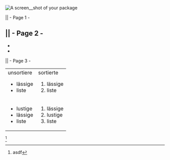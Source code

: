 
![A screen__shot of your package](https://f.cloud.github.com/assets/69169/2290250/c35d867a-a017-11e3-86be-cd7c5bf3ff9b.gif)

|| - Page 1 -

|| - Page 2 -
-
-
-
|| - Page 3 -

<!-- BEGIN OF TABLE -->
| | |
| ----- | ----- |
| unsortiere <br> <ul><li> lässige </li><li> liste </li></ul>| sortierte <br> <ol><li> lässige </li><li> liste </li></ol>|
| <ul><li> lustige </li><li> lässige </li><li> liste </li></ul>| <ol><li> lässige </li><li> lustige </li><li> liste </li></ol>|
<!-- END OF TABLE -->
[^xy]
[^xy]: asdf
